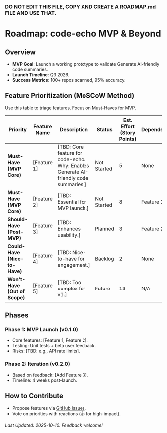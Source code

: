 ### DO NOT EDIT THIS FILE, COPY AND CREATE A ROADMAP.md FILE AND USE THAT.
# Roadmap: code-echo MVP & Beyond

## Overview
- **MVP Goal**: Launch a working prototype to validate Generate AI-friendly code summaries.
- **Launch Timeline**: Q3 2026.
- **Success Metrics**: 100+ repos scanned, 95% accuracy.

## Feature Prioritization (MoSCoW Method)
Use this table to triage features. Focus on Must-Haves for MVP.

| Priority | Feature Name | Description | Status | Est. Effort (Story Points) | Dependencies |
|----------|--------------|-------------|--------|----------------------------|--------------|
| **Must-Have (MVP Core)** | [Feature 1] | [TBD: Core feature for code-echo. Why: Enables Generate AI-friendly code summaries.] | Not Started | 5 | None |
| **Must-Have (MVP Core)** | [Feature 2] | [TBD: Essential for MVP launch.] | Not Started | 8 | Feature 1 |
| **Should-Have (Post-MVP)** | [Feature 3] | [TBD: Enhances usability.] | Planned | 3 | Feature 2 |
| **Could-Have (Nice-to-Have)** | [Feature 4] | [TBD: Nice-to-have for engagement.] | Backlog | 2 | None |
| **Won't-Have (Out of Scope)** | [Feature 5] | [TBD: Too complex for v1.] | Future | 13 | N/A |

## Phases
### Phase 1: MVP Launch (v0.1.0)
- Core features: [Feature 1, Feature 2].
- Testing: Unit tests + beta user feedback.
- Risks: [TBD: e.g., API rate limits].

### Phase 2: Iteration (v0.2.0)
- Based on feedback: [Add Feature 3].
- Timeline: 4 weeks post-launch.

## How to Contribute
- Propose features via [GitHub Issues](https://github.com/NesoHQ/code-echo/issues/new?template=feature_request.md).
- Vote on priorities with reactions (👍 for high-impact).

*Last Updated: 2025-10-10. Feedback welcome!*